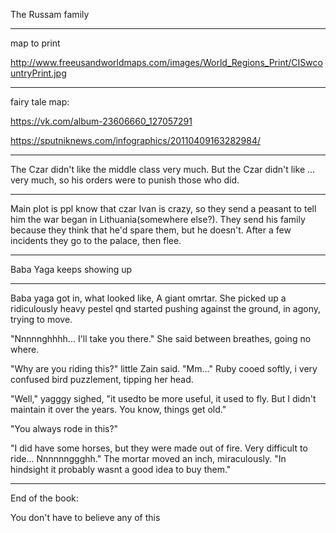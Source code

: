 The Russam family

------------------

map to print

http://www.freeusandworldmaps.com/images/World_Regions_Print/CISwcountryPrint.jpg



------------------

fairy tale map:

https://vk.com/album-23606660_127057291

https://sputniknews.com/infographics/20110409163282984/







------------------

The Czar didn't like the middle class very much.
But the Czar didn't like ... very much, so his orders were to punish those who did.

-----------------

Main plot is ppl know that czar Ivan is crazy, so they send a peasant to tell him the war began in Lithuania(somewhere else?). They send his family because they think that he'd spare them, but he doesn't. After a few incidents they go to the palace, then flee.

-----

Baba Yaga keeps showing up




-----

Baba yaga got in, what looked like, A giant omrtar. She picked up a ridiculously heavy pestel qnd started pushing against the ground, in agony, trying to move.

"Nnnnnghhhh... I'll take you there." She said between breathes, going no where.

"Why are you riding this?" little Zain said. "Mm..." Ruby cooed softly, i very confused bird puzzlement, tipping her head.

"Well," yagggy sighed, "it usedto be more useful, it used to fly. But I didn't maintain it over the years. You know, things get old."

"You always rode in this?"

"I did have some horses, but they were made out of fire. Very difficult to ride... Nnnnnnggghh." The mortar moved an inch, miraculously. "In hindsight it probably wasnt a good idea to buy them."


------------

End of the book:

You don't have to believe any of this
